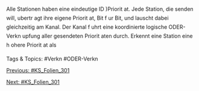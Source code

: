 Alle Stationen haben eine eindeutige ID )Priorit at.
Jede Station, die senden will, ubertr agt ihre eigene Priorit at, Bit f ur Bit, und
lauscht dabei gleichzeitig am Kanal.
Der Kanal f uhrt eine koordinierte logische ODER-Verkn upfung aller
gesendeten Priorit aten durch. Erkennt eine Station eine h ohere Priorit at als

   Tags & Topics:
   #Verkn
   #ODER-Verkn

[Previous: #KS_Folien_301](KS_Folien_301.md)

[Next: #KS_Folien_301](KS_Folien_301.md)